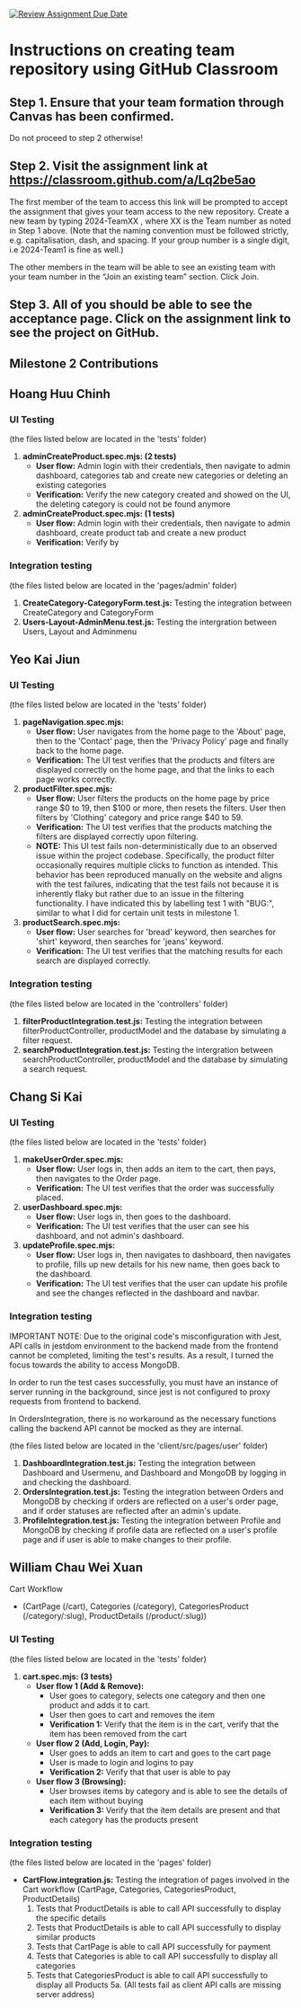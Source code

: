 [![Review Assignment Due Date](https://classroom.github.com/assets/deadline-readme-button-22041afd0340ce965d47ae6ef1cefeee28c7c493a6346c4f15d667ab976d596c.svg)](https://classroom.github.com/a/Lq2be5ao)
# Instructions on creating team repository using GitHub Classroom
## Step 1. Ensure that your team formation through Canvas has been confirmed.
Do not proceed to step 2 otherwise!

## Step 2. Visit the assignment link at https://classroom.github.com/a/Lq2be5ao
The first member of the team to access this link will be prompted to accept the assignment that gives your team access to the new repository.
Create a new team by typing 2024-TeamXX , where XX is the Team number as noted in Step 1 above. 
(Note that the naming convention must be followed strictly, e.g. capitalisation, dash, and spacing. 
If your group number is a single digit, i.e 2024-Team1 is fine as well.)

The other members in the team will be able to see an existing team with your team number in the “Join an existing team” section. Click Join.

## Step 3. All of you should be able to see the acceptance page. Click on the assignment link to see the project on GitHub.

## Milestone 2 Contributions
## Hoang Huu Chinh
### UI Testing
(the files listed below are located in the 'tests' folder)
1. **adminCreateProduct.spec.mjs: (2 tests)**
   - **User flow:** Admin login with their credentials, then navigate to admin dashboard, categories tab and create new categories or deleting an existing categories
   - **Verification:** Verify the new category created and showed on the UI, the deleting category is could not be found anymore
2. **adminCreateProduct.spec.mjs: (1 tests)**
   - **User flow:** Admin login with their credentials, then navigate to admin dashboard, create product tab and create a new product
   - **Verification:** Verify by 

### Integration testing
(the files listed below are located in the 'pages/admin' folder)
1. **CreateCategory-CategoryForm.test.js:** Testing the integration between CreateCategory and CategoryForm
2. **Users-Layout-AdminMenu.test.js:** Testing the intergration between Users, Layout and Adminmenu

## Yeo Kai Jiun
### UI Testing
(the files listed below are located in the 'tests' folder)
1. **pageNavigation.spec.mjs:**
   - **User flow:** User navigates from the home page to the 'About' page, then to the 'Contact' page, then the 'Privacy Policy' page and finally back to the home page.
   - **Verification:** The UI test verifies that the products and filters are displayed correctly on the home page, and that the links to each page works correctly.
2. **productFilter.spec.mjs:**
   - **User flow:** User filters the products on the home page by price range $0 to 19, then $100 or more, then resets the filters. User then filters by 'Clothing' category and price range $40 to 59.
   - **Verification:** The UI test verifies that the products matching the filters are displayed correctly upon filtering.
   - **NOTE:** This UI test fails non-deterministically due to an observed issue within the project codebase. Specifically, the product filter occasionally requires multiple clicks to function as intended. This behavior has been reproduced manually on the website and aligns with the test failures, indicating that the test fails not because it is inherently flaky but rather due to an issue in the filtering functionality. I have indicated this by labelling test 1 with "BUG:", similar to what I did for certain unit tests in milestone 1.
3. **productSearch.spec.mjs:**
   - **User flow:** User searches for 'bread' keyword, then searches for 'shirt' keyword, then searches for 'jeans' keyword.
   - **Verification:** The UI test verifies that the matching results for each search are displayed correctly.

### Integration testing
(the files listed below are located in the 'controllers' folder)
1. **filterProductIntegration.test.js:** Testing the integration between filterProductController, productModel and the database by simulating a filter request.
2. **searchProductIntegration.test.js:** Testing the intergration between searchProductController, productModel and the database by simulating a search request.

## Chang Si Kai
### UI Testing
(the files listed below are located in the 'tests' folder)
1. **makeUserOrder.spec.mjs:**
   - **User flow:** User logs in, then adds an item to the cart, then pays, then navigates to the Order page.
   - **Verification:** The UI test verifies that the order was successfully placed.
2. **userDashboard.spec.mjs:** 
   - **User flow:** User logs in, then goes to the dashboard.
   - **Verification:** The UI test verifies that the user can see his dashboard, and not admin's dashboard.
3. **updateProfile.spec.mjs:**
   - **User flow:** User logs in, then navigates to dashboard, then navigates to profile, fills up new details for his new name, then goes back to the dashboard.
   - **Verification:** The UI test verifies that the user can update his profile and see the changes reflected in the dashboard and navbar.

### Integration testing
IMPORTANT NOTE: Due to the original code's misconfiguration with Jest, API calls in jestdom environment to the backend made from the frontend cannot be completed, limiting the test's results. As a result, I turned the focus towards the ability to access MongoDB.

In order to run the test cases successfully, you must have an instance of server running in the background, since jest is not configured to proxy requests from frontend to backend.

In OrdersIntegration, there is no workaround as the necessary functions calling the backend API cannot be mocked as they are internal.

(the files listed below are located in the 'client/src/pages/user' folder)
1. **DashboardIntegration.test.js:** Testing the integration between Dashboard and Usermenu, and Dashboard and MongoDB by logging in and checking the dashboard.
2. **OrdersIntegration.test.js:** Testing the integration between Orders and MongoDB by checking if orders are reflected on a user's order page, and if order statuses are reflected after an admin's update.
3. **ProfileIntegration.test.js:** Testing the integration between Profile and MongoDB by checking if profile data are reflected on a user's profile page and if user is able to make changes to their profile.

## William Chau Wei Xuan

Cart Workflow 
- (CartPage (/cart), Categories (/category), CategoriesProduct (/category/:slug), ProductDetails (/product/:slug))

### UI Testing
(the files listed below are located in the 'tests' folder)
1. **cart.spec.mjs: (3 tests)**
   - **User flow 1 (Add & Remove):** 
     - User goes to category, selects one category and then one product and adds it to cart.
     - User then goes to cart and removes the item
     - **Verification 1:** Verify that the item is in the cart, verify that the item has been removed from the cart
   - **User flow 2 (Add, Login, Pay):**
     - User goes to adds an item to cart and goes to the cart page
     - User is made to login and logins to pay
     - **Verification 2:** Verify that that user is able to pay
   - **User flow 3 (Browsing):**
     - User browses items by category and is able to see the details of each item without buying
     - **Verification 3:** Verify that the item details are present and that each category has the products present

### Integration testing
(the files listed below are located in the 'pages' folder)
- **CartFlow.integration.js:** Testing the integration of pages involved in the Cart workflow (CartPage, Categories, CategoriesProduct, ProductDetails)
   1. Tests that ProductDetails is able to call API successfully to display the specific details
   2. Tests that ProductDetails is able to call API successfully to display similar products
   3. Tests that CartPage is able to call API successfully for payment
   4. Tests that Categories is able to call API successfully to display all categories
   5. Tests that CategoriesProduct is able to call API successfully to display all Products
   5a. (All tests fail as client API calls are missing server address)
